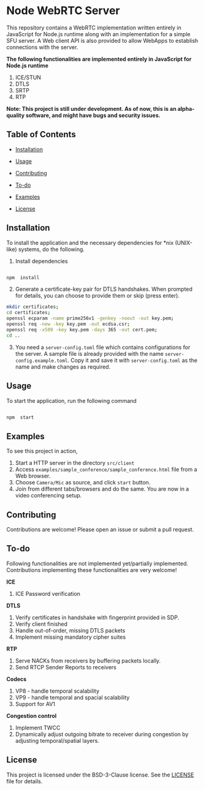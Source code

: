 
# Node WebRTC Server

  

This repository contains a WebRTC implementation written entirely in JavaScript for Node.js runtime along with an implementation for a simple SFU server. A Web client API is also provided to allow WebApps to establish connections with the server.

**The following functionalities are implemented entirely in JavaScript for Node.js runtime**

1. ICE/STUN
2. DTLS
3. SRTP
4. RTP
  

**Note: This project is still under development. As of now, this is an alpha-quality software, and might have bugs and security issues.**

  
  
  

## Table of Contents

- [Installation](#installation)

- [Usage](#usage)

- [Contributing](#contributing)

- [To-do](#to-do)

- [Examples](#examples)

- [License](#license)

  

## Installation

  

To install the application and the necessary dependencies for *nix (UNIX-like) systems, do the following.

  

1. Install dependencies

```bash

npm  install

```
2. Generate a certificate-key pair for DTLS handshakes. When prompted for details, you can choose to provide them or skip (press enter).

```bash
mkdir certificates;
cd certificates;
openssl ecparam -name prime256v1 -genkey -noout -out key.pem;
openssl req -new -key key.pem -out ecdsa.csr;
openssl req -x509 -key key.pem -days 365 -out cert.pem;
cd ..
```
3. You need a `server-config.toml` file which contains configurations for the server. A sample file is already provided with the name `server-config.example.toml`. Copy it and save it with `server-config.toml` as the name and make changes as required.
  

## Usage

  

To start the application, run the following command

```bash

npm  start

```
## Examples

To see this project in action,

1. Start a HTTP server in the directory `src/client`
2. Access `examples/sample_conference/sample_conference.html` file from a Web browser.
3. Choose `Camera/Mic` as source, and click `start` button.
4. Join from different tabs/browsers and do the same. You are now in a video conferencing setup.


## Contributing

  

Contributions are welcome! Please open an issue or submit a pull request.


## To-do

Following functionalities are not implemented yet/partially implemented. Contributions implementing these functionalities are very welcome!

**ICE**
1. ICE Password verification

**DTLS**

 1. Verify certificates in handshake with fingerprint provided in SDP.
 2. Verify client finished
 3. Handle out-of-order, missing DTLS packets
 4. Implement missing mandatory cipher suites

**RTP**

1. Serve NACKs from receivers by buffering packets locally.
2. Send RTCP Sender Reports to receivers

**Codecs**

1. VP8 - handle temporal scalability
2. VP9 - handle temporal and spacial scalability
3. Support for AV1

**Congestion control**

1. Implement TWCC
2. Dynamically adjust outgoing bitrate to receiver during congestion by adjusting temporal/spatial layers.


## License

  

This project is licensed under the BSD-3-Clause license. See the [LICENSE](LICENSE.txt) file for details.